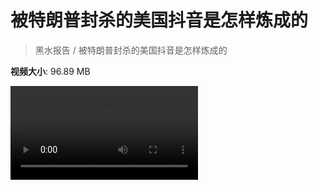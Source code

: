 # 被特朗普封杀的美国抖音是怎样炼成的

> 黑水报告 / 被特朗普封杀的美国抖音是怎样炼成的

**视频大小**: 96.89 MB

<div class="video"><video src="https://file.hsyhx.top/archive/黑水报告/被特朗普封杀的美国抖音是怎样炼成的.mp4" controls preload>🤔 您的浏览器不支持 video 标签</video></div>
